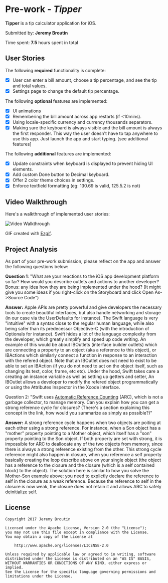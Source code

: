 # Pre-work - *Tipper*

**Tipper** is a tip calculator application for iOS.

Submitted by: **Jeremy Broutin**

Time spent: **7.5** hours spent in total

## User Stories

The following **required** functionality is complete:

* [X] User can enter a bill amount, choose a tip percentage, and see the tip and total values.
* [X] Settings page to change the default tip percentage.

The following **optional** features are implemented:
* [X] UI animations
* [X] Remembering the bill amount across app restarts (if <10mins).
* [X] Using locale-specific currency and currency thousands separators.
* [X] Making sure the keyboard is always visible and the bill amount is always the first responder. This way the user doesn't have to tap anywhere to use this app. Just launch the app and start typing. [see additional features]

The following **additional** features are implemented:

* [X] Update constraints when keyboard is displayed to prevent hiding UI elements.
* [X] Add custom Done button to Decimal keyboard.
* [X] Offer 2 color theme choices in settings.
* [X] Enforce textfield formatting (eg: 130.69 is valid, 125.5.2 is not)

## Video Walkthrough 

Here's a walkthrough of implemented user stories:

<img src='https://im2.ezgif.com/tmp/ezgif-2-e2e3377df5.gif' title='Video Walkthrough' width='' alt='Video Walkthrough' />

GIF created with [Ezgif](https://im2.ezgif.com).

## Project Analysis

As part of your pre-work submission, please reflect on the app and answer the following questions below:

**Question 1**: "What are your reactions to the iOS app development platform so far? How would you describe outlets and actions to another developer? Bonus: any idea how they are being implemented under the hood? (It might give you some ideas if you right-click on the Storyboard and click Open As->Source Code")

**Answer:**
Apple APIs are pretty powerful and give developers the necessary tools to create beautiful interfaces, but also handle networking and storage (in our case via the UserDefaults for instance). The Swift language is very "intuitive" with a syntax close to the regular human language, while also being safer than its predecessor Objective-C (with the introduction of Optionals for instance). Swift hides a lot of the language complexity from the developer, which greatly simplify and speed up code writing.
An example of this would be about IBOutlets (interface builder outlets) which are connecting a property to an object (aka a reference to this object), or IBActions which similarly connect a function in response to an interaction with the refered object. Note that an IBOutlet does not need to exist to be able to set an IBAction (if you do not need to act on the object itself, such as changing its text, color, frame, etc etc).
Under the hood, Swift takes care a creating an instance variable as well as setting up getters and setter, An IBOutlet allows a developer to modify the refered object programmatically or using the Attributes Inspector in the Xcode interface. 

Question 2: "Swift uses [Automatic Reference Counting](https://developer.apple.com/library/content/documentation/Swift/Conceptual/Swift_Programming_Language/AutomaticReferenceCounting.html#//apple_ref/doc/uid/TP40014097-CH20-ID49) (ARC), which is not a garbage collector, to manage memory. Can you explain how you can get a strong reference cycle for closures? (There's a section explaining this concept in the link, how would you summarize as simply as possible?)"

**Answer:**
A strong reference cycle happens when two objects are poiting at each other using a strong reference. For instance, when a Son object has a "mother" property pointing to a Mother object, which itself has a "son" property pointing to the Son object. If both property are set with strong, it is impossible for ARC to deallocate any of the two objects from memory, since there is always a strong reference existing from the other.
This strong cycle reference might also happen in closure, when you reference a self property basically creating the loop describe above on your single object (the object has a reference to the closure and the closure (which is a self contained block) to the object). The solution here is similar to how you solve the Mother-Son example above: you need to explictly declare the reference to self in the closure as a weak reference.
Because the reference to self in the closure is now weak, the closure does not retain it and allows ARC to safely deinitialize self.


## License

    Copyright 2017 Jeremy Broutin

    Licensed under the Apache License, Version 2.0 (the "License");
    you may not use this file except in compliance with the License.
    You may obtain a copy of the License at

        http://www.apache.org/licenses/LICENSE-2.0

    Unless required by applicable law or agreed to in writing, software
    distributed under the License is distributed on an "AS IS" BASIS,
    WITHOUT WARRANTIES OR CONDITIONS OF ANY KIND, either express or implied.
    See the License for the specific language governing permissions and
    limitations under the License.
